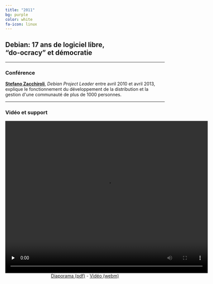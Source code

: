 ```yaml
---
title: "2011"
bg: purple
color: white
fa-icon: linux
---
```


## Debian: 17 ans de logiciel libre,<br>“do-ocracy” et démocratie

-------------------------

### Conférence

**[Stefano Zacchiroli](https://upsilon.cc/~zack/)**, *Debian Project Leader* entre avril 2010 et avril 2013, explique le fonctionnement du développement de la distribution et la gestion d'une communauté de plus de 1000 personnes.

-------------------------

### Vidéo et support

<center>
<video width="640" height="480" controls="controls" preload="none">
<source src="https://conference.minet.net/resources/2011/zacchiroli-minet-2011.mp4" type="video/mp4" />
<source src="https://conference.minet.net/resources/2011/zacchiroli-minet-2011.webm" type="video/webm" />Un lien de téléchargement est disponible ci-dessous.
</video>
<br>
<a href="https://conference.minet.net/resources/2011/slides-debian-2011.pdf">Diaporama (pdf)</a> - <a href="https://conference.minet.net/resources/2011/zacchiroli-minet-2011.webm">Vidéo (webm)</a>

</center>
